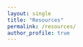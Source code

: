 ```yaml
---
layout: single
title: "Resources"
permalink: /resources/
author_profile: true
---
```


<!-- Links, notes, datasets, slides, etc. -->
